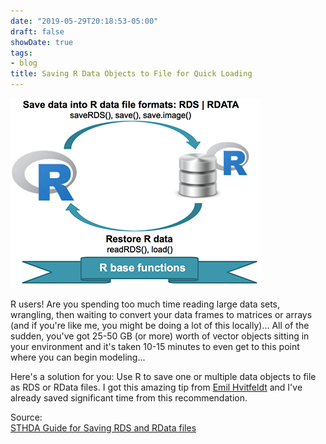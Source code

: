```yaml
---
date: "2019-05-29T20:18:53-05:00"
draft: false
showDate: true
tags:
- blog
title: Saving R Data Objects to File for Quick Loading
---
```


![](https://raw.githubusercontent.com/JavOrraca/Home/gh-pages/assets/img/R-Data-Formats.png)

R users! Are you spending too much time reading large data sets, wrangling, then waiting to convert your data frames to matrices or arrays (and if you're like me, you might be doing a lot of this locally)... All of the sudden, you've got 25-50 GB (or more) worth of vector objects sitting in your environment and it's taken 10-15 minutes to even get to this point where you can begin modeling...

Here's a solution for you: Use R to save one or multiple data objects to file as RDS or RData files. I got this amazing tip from [Emil Hvitfeldt](https://www.hvitfeldt.me/blog/) and I've already saved significant time from this recommendation.

Source:
<br/>[STHDA Guide for Saving RDS and RData files](http://www.sthda.com/english/wiki/saving-data-into-r-data-format-rds-and-rdata)